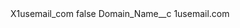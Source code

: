 <?xml version="1.0" encoding="UTF-8"?>
<CustomMetadata xmlns="http://soap.sforce.com/2006/04/metadata" xmlns:xsi="http://www.w3.org/2001/XMLSchema-instance" xmlns:xsd="http://www.w3.org/2001/XMLSchema">
    <label>X1usemail_com</label>
    <protected>false</protected>
    <values>
        <field>Domain_Name__c</field>
        <value xsi:type="xsd:string">1usemail.com</value>
    </values>
</CustomMetadata>
